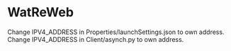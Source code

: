 # WatReWeb

Change IPV4_ADDRESS in Properties/launchSettings.json to own address.
Change IPV4_ADDRESS in Client/asynch.py to own address.
